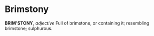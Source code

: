# Brimstony

**BRIM'STONY**, _adjective_ Full of brimstone, or containing it; resembling brimstone; sulphurous.